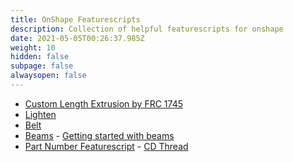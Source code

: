 ```yaml
---
title: OnShape Featurescripts
description: Collection of helpful featurescripts for onshape
date: 2021-05-05T00:26:37.985Z
weight: 10
hidden: false
subpage: false
alwaysopen: false
---
```


* [Custom Length Extrusion by FRC 1745](https://cad.onshape.com/documents/18b35cfcf2c6cf5668830f90/w/15216769574e8a81c923173f/e/5a93de3b70e102d2a2612a27)
* [Lighten](https://cad.onshape.com/documents/573f7d70e4b0fddafb52148c/w/4961b38c53d5c7dc1d801e40/e/2dc22a6a95896a5243812d07)
* [Belt](https://cad.onshape.com/documents/57886eace4b0e425c1ef548a/w/54f180f432defb41a8fddb17/e/c65e445e89ee373617edc394)
* [Beams](https://cad.onshape.com/documents/e15c2c668d138f01242d0c80/v/e7d9930924641419bec2eabd/e/bd6831589391741e327fec75) - [Getting started with beams](https://learn.onshape.com/learn/article/getting-started-with-beams)
* [Part Number Featurescript](https://cad.onshape.com/documents/443e443bb2a37736743bf314/w/6539c7379d36307a6a2cc01d/e/333b812d1198192edc1eea09) - [CD Thread](https://www.chiefdelphi.com/t/automated-part-number-featurescript/385163/6)

